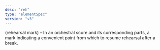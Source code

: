 ```yaml
---
desc: "reh"
type: "elementSpec"
version: "v3"
---
```


(rehearsal mark) – In an orchestral score and its corresponding parts, a mark indicating
a convenient point from which to resume rehearsal after a break.